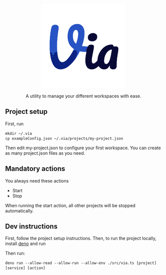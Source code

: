 
<div align="center">
  <img src="https://raw.githubusercontent.com/Sopamo/via/main/assets/logo.png" width="269">
  
  A utility to manage your different workspaces with ease.
</div>

## Project setup
First, run

```
mkdir ~/.via
cp exampleConfig.json ~/.via/projects/my-project.json
```
Then edit my-project.json to configure your first workspace. You can create as many project.json files as you need.

## Mandatory actions
You always need these actions
 - Start
 - Stop

When running the start action, all other projects will be stopped automatically.

## Dev instructions
First, follow the project setup instructions.
Then, to run the project locally, install [deno](https://deno.land) and run

Then run:
```
deno run --allow-read --allow-run --allow-env ./src/via.ts [project] [service] [action]
```
